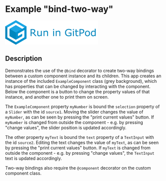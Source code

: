 # Example "bind-two-way"

[![GitPod Logo](../../doc/run-in-gitpod.png)](https://gitpod.io/#example=bind-two-way/https://github.com/eclipsesource/tabris-decorators/tree/master/examples/bind-two-way)

## Description

Demonstrates the use of the `@bind` decorator to create two-way bindings between a custom component instance and its children. This app creates an instance of the included `ExampleComponent` class (grey background), which has properties that can be changed by interacting with the component. Below the component is a button to change the property values of that instance, and another one to print them on screen.

The `ExampleComponent` property `myNumber` is bound the `selection` property of a `Slider` with the id `source1`. Moving the slider changes the value of `myNumber`, as can be seen by pressing the "print current values" button. If `myNumber` is changed from outside the component - e.g. by pressing "change values", the slider position is updated accordingly.

The other property `myText` is bound the `text` property of a `TextInput` with the id `source2`. Editing the text changes the value of `myText`, as can be seen by pressing the "print current values" button. If `myText` is changed from outside the component - e.g. by pressing "change values", the `TextInput` text is updated accordingly.

Two-way bindings also require the `@component` decorator on the custom component class.
